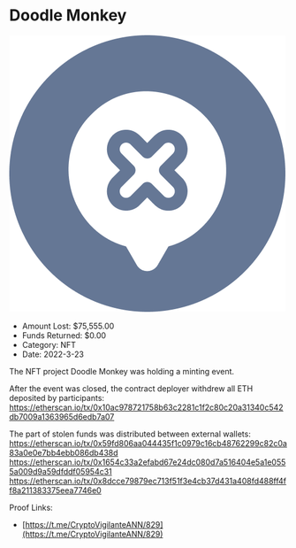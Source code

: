 # Doodle Monkey
![Doodle Monkey](/rektimages/Doodle-Monkey.png)
- Amount Lost: $75,555.00
- Funds Returned: $0.00
- Category: NFT
- Date: 2022-3-23

The NFT project Doodle Monkey was holding a minting event.  
  
After the event was closed, the contract deployer withdrew all ETH deposited by participants:  
https://etherscan.io/tx/0x10ac978721758b63c2281c1f2c80c20a31340c542db7009a1363965d6edb7a07  
  
The part of stolen funds was distributed between external wallets:  
https://etherscan.io/tx/0x59fd806aa044435f1c0979c16cb48762299c82c0a83a0e0e7bb4ebb086db438d  
https://etherscan.io/tx/0x1654c33a2efabd67e24dc080d7a516404e5a1e0555a009d9a59dfddf05954c31  
https://etherscan.io/tx/0x8dcce79879ec713f51f3e4cb37d431a408fd488ff4ff8a211383375eea7746e0


Proof Links:
- [https://t.me/CryptoVigilanteANN/829](https://t.me/CryptoVigilanteANN/829)


